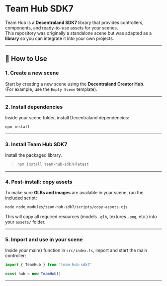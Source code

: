 # Team Hub SDK7

Team Hub is a **Decentraland SDK7** library that provides controllers, components, and ready-to-use assets for your scenes.  
This repository was originally a standalone scene but was adapted as a **library** so you can integrate it into your own projects.

---

## 🚀 How to Use

### 1. Create a new scene
Start by creating a new scene using the **Decentraland Creator Hub**.  
(For example, use the `Empty Scene` template).

---

### 2. Install dependencies
Inside your scene folder, install Decentraland dependencies:

```bash
npm install
```

---

### 3. Install Team Hub SDK7
Install the packaged library.  

> ```bash
> npm install team-hub-sdk7@latest
> ```

---

### 4. Post-install: copy assets
To make sure **GLBs and images** are available in your scene, run the included script:

```bash
node node_modules/team-hub-sdk7/scripts/copy-assets.cjs
```

This will copy all required resources (models `.glb`, textures `.png`, etc.) into your `assets/` folder.

---

### 5. Import and use in your scene
Inside your main() function in `src/index.ts`, import and start the main controller:

```ts
import { TeamHub } from 'team-hub-sdk7'

const hub = new TeamHub()
```

---
